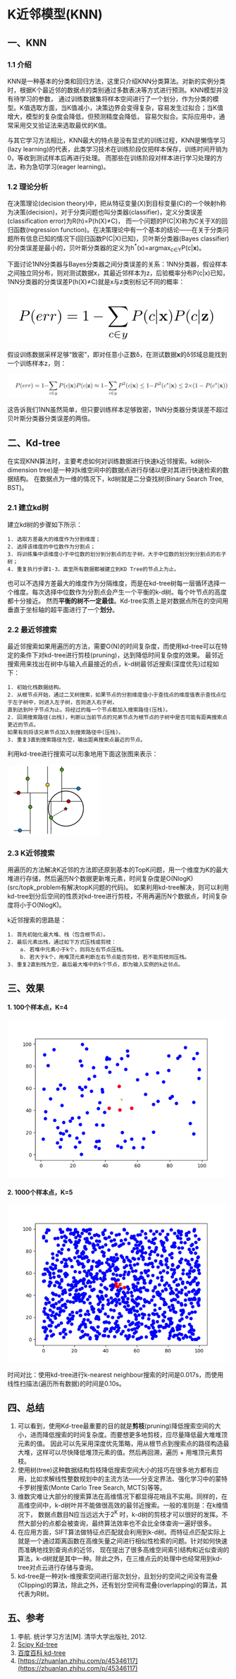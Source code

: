 # K近邻模型(KNN)
## 一、KNN
### 1.1 介绍
KNN是一种基本的分类和回归方法，这里只介绍KNN分类算法。对新的实例分类时，根据K个最近邻的数据点的类别通过多数表决等方式进行预测。KNN模型并没有待学习的参数，
通过训练数据集将样本空间进行了一个划分，作为分类的模型。K值选取方面，当K值减小，决策边界会变得复杂，容易发生过拟合；当K值增大，模型的复杂度会降低，但预测精度会降低，
容易欠拟合。实际应用中，通常采用交叉验证法来选取最优的K值。

与其它学习方法相比，KNN最大的特点是没有显式的训练过程，KNN是懒惰学习(lazy learning)的代表，此类学习技术在训练阶段仅把样本保存，训练时间开销为0，等收到测试样本后再进行处理。
而那些在训练阶段对样本进行学习处理的方法，称为急切学习(eager learning)。
### 1.2 理论分析
在决策理论(decision theory)中，把从特征变量(X)到目标变量(C)的一个映射h称为决策(decision)，对于分类问题也叫分类器(classifier)，定义分类误差(classification error)为R(h)=P(h(X)≠C)，
而一个问题的P(C|X)称为C关于X的回归函数(regression function)。在决策理论中有一个基本的结论——在关于分类问题所有信息已知的情况下(回归函数P(C|X)已知)，贝叶斯分类器(Bayes
classifier)的分类误差是最小的，贝叶斯分类器的定义为h<sup>\*</sup>(x)=argmax<sub>c∈Y</sub>P(c|**x**)。

下面讨论1NN分类器与Bayes分类器之间分类误差的关系：1NN分类器，假设样本之间独立同分布，则对测试数据x，其最近邻样本为z，后验概率分布P(c|x)已知，1NN分类器的分类误差P(h(X)≠C)就是x与z类别标记不同的概率：

![1nn_classification_error](resources/1nn_error_prob.png)

假设训练数据采样足够“致密”，即对任意小正数δ，在测试数据**x**的δ邻域总能找到一个训练样本z，则：

![error_bound](resources/error_bound.jpg)

这告诉我们1NN虽然简单，但只要训练样本足够致密，1NN分类器分类误差不超过贝叶斯分类器分类误差的两倍。

## 二、Kd-tree
在实现KNN算法时，主要考虑如何对训练数据进行快速k近邻搜索。kd树(k-dimension tree)是一种对k维空间中的数据点进行存储以便对其进行快速检索的数据结构。
在数据点为一维的情况下，kd树就是二分查找树(Binary Search Tree, BST)。


### 2.1 建立kd树

    
建立kd树的步骤如下所示：
```
1. 选取方差最大的维度作为分割维度；
2. 选择该维度的中位数作为分割点；
3. 将训练集中该维度小于中位数的划分到分割点的左子树，大于中位数的划分到分割点的右子树；
4. 重复执行步骤1-3，直至所有数据都被建立到KD Tree的节点上为止。
```
也可以不选择方差最大的维度作为分隔维度，而是在kd-tree树每一层循环选择一个维度。每次选择中位数作为分割点会产生一个平衡的k-d树。每个叶节点的高度都十分接近。
然而**平衡的树不一定最佳**。Kd-tree实质上是对数据点所在的空间用垂直于坐标轴的超平面进行了一个**划分**。

### 2.2 最近邻搜索
最近邻搜索如果用遍历的方法，需要O(N)的时间复杂度，而使用kd-tree可以在特定的条件下对kd-tree进行剪枝(pruning)，达到降低时间复杂度的效果。
最邻近搜索用来找出在树中与输入点最接近的点，k-d树最邻近搜索(深度优先)过程如下：
```
1. 初始化栈数据结构。
2. 从根节点开始，通过二叉树搜索，如果节点的分割维度值小于查找点的维度值表示查找点位于左子树中，则进入左子树，否则进入右子树，
直到达到叶子节点为止。将经过的每一个节点都加入搜索路径(压栈)。
2. 回溯搜索路径(出栈)，判断以当前节点的兄弟节点为根节点的子树中是否可能有距离搜索点更近的节点。
如果有则将该兄弟节点加入到搜索路径中(压栈)。
3. 重复3直到搜索路径为空，输出距离搜索点最近的节点。
```

利用kd-tree进行搜索可以形象地用下面这张图来表示：

![kd_tree_search](resources/kd_tree_search.png)

### 2.3 K近邻搜索
用遍历的方法解决K近邻的方法即还原到基本的TopK问题，用一个维度为K的最大堆进行存储，然后遍历N个数据更新堆元素，时间复杂度是O(NlogK)(src/topk_problem有解决topK问题的代码)。
如果利用kd-tree解决，则可以利用kd-tree划分后空间的性质对kd-tree进行剪枝，不用再遍历N个数据点，时间复杂度将小于O(NlogK)。

k近邻搜索的思路是：
```
1. 首先初始化最大堆、栈（包含根节点）。
2. 最后元素出栈，通过如下方式压栈或剪枝：
    a. 若堆中元素小于k个，则将左右节点压栈。
    b. 若大于k个，用堆顶元素判断左右节点能否剪枝，若不能剪枝则压栈。
3. 重复2直到栈为空，最后最大堆中的k个节点，即为输入实例的k近邻点。
```     

## 三、效果

#### 1. 100个样本点，K=4

![knn_4](results/knn_4.png)

#### 2. 1000个样本点，K=5

![knn_5](results/knn_1000_5.png)

时间对比：使用kd-tree进行k-nearest neighbour搜索的时间是0.017s，而使用线性扫描法(遍历所有数据)的时间是0.10s。

## 四、总结
1. 可以看到，使用Kd-tree最重要的目的就是**剪枝**(pruning)降低搜索空间的大小，进而降低搜索的时间复杂度。而要想更多地剪枝，应尽量降低最大堆堆顶元素的值。
因此可以先采用深度优先策略，用从根节点到搜索点的路径构造最大堆，这样可以尽快降低堆顶元素的值。然后再回溯，遍历 + 用堆顶元素剪枝。
2. 使用树(tree)这种数据结构剪枝降低搜索空间大小的技巧在很多地方都有应用，比如求解线性整数规划中的主流方法——分支定界法、强化学习中的蒙特卡罗树搜索(Monte Carlo Tree Search, MCTS)等等。
3. 维数灾难让大部分的搜索算法在高维情况下都显得花哨且不实用。同样的，在高维空间中，k-d树叶并不能做很高效的最邻近搜索。一般的准则是：在k维情况下，
数据点数目N应当远远大于2<sup>K</sup> 时，k-d树的剪枝才可以很好的发挥。不然大部分的点都会被查询，最终算法效率也不会比全体查询一遍好很多。
4. 在应用方面，SIFT算法做特征点匹配就会利用到k-d树。而特征点匹配实际上就是一个通过距离函数在高维矢量之间进行相似性检索的问题。针对如何快速而准确地找到查询点的近邻，
现在提出了很多高维空间索引结构和近似查询的算法，k-d树就是其中一种。除此之外，在三维点云的处理中也经常用到kd-tree对点云进行存储与查询。
5. kd-tree是一种对k-维搜索空间进行层次划分，且划分的空间之间没有混叠(Clipping)的算法，除此之外，还有划分空间有混叠(overlapping)的算法，其代表为R树。

## 五、参考
1. 李航. 统计学习方法[M]. 清华大学出版社, 2012.
2. [Scipy Kd-tree](https://docs.scipy.org/doc/scipy/reference/generated/scipy.spatial.KDTree.html)
3. [百度百科 kd-tree](https://baike.baidu.com/item/kd-tree/2302515)
4. [https://zhuanlan.zhihu.com/p/45346117](https://zhuanlan.zhihu.com/p/45346117)
